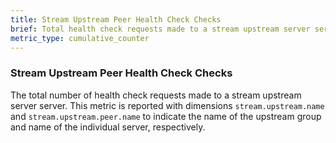 ```yaml
---
title: Stream Upstream Peer Health Check Checks
brief: Total health check requests made to a stream upstream server server
metric_type: cumulative_counter
---
```

### Stream Upstream Peer Health Check Checks
The total number of health check requests made to a stream upstream server server. This metric is reported
with dimensions `stream.upstream.name` and `stream.upstream.peer.name` to indicate the name of the upstream group
and name of the individual server, respectively.
